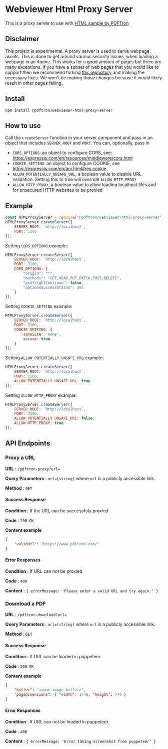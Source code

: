 # Webviewer Html Proxy Server
This is a proxy server to use with [HTML sample by PDFTron](https://github.com/PDFTron/webviewer-html-annotate-proxy)

## Disclaimer

This project is experimental. A proxy server is used to serve webpage assets. This is done to get around various security issues, when loading a webpage in an iframe. This works for a good amount of pages but there are many exceptions. If you have a subset of web pages that you would like to support then we recommend forking [this repository](https://github.com/PDFTron/webviewer-html-proxy-server) and making the necessary fixes. We won't be making those changes because it would likely result in other pages failing.

## Install

```
npm install @pdftron/webviewer-html-proxy-server
```

## How to use

Call the `createServer` function in your server component and pass in an object that includes `SERVER_ROOT` and `PORT`. You can, optionally, pass in 
- `CORS_OPTIONS`: an object to configure CORS, see: https://expressjs.com/en/resources/middleware/cors.html
- `COOKIE_SETTING`: an object to configure COOKIE, see https://expressjs.com/en/api.html#res.cookie
- `ALLOW_POTENTIALLY_UNSAFE_URL`, a boolean value to disable URL validation. Setting this to true will override `ALLOW_HTTP_PROXY`
- `ALLOW_HTTP_PROXY`, a boolean value to allow loading localhost files and for unsecured HTTP websites to be proxied


## Example
```javascript
const HTMLProxyServer = require('@pdftron/webviewer-html-proxy-server');
HTMLProxyServer.createServer({
    SERVER_ROOT: `http://localhost`,
    PORT: 3100
});
```

Setting `CORS_OPTIONS` example:

```javascript
HTMLProxyServer.createServer({
    SERVER_ROOT: `http://localhost`,
    PORT: 3100,
    CORS_OPTIONS: {
        "origin": "*",
        "methods": "GET,HEAD,PUT,PATCH,POST,DELETE",
        "preflightContinue": false,
        "optionsSuccessStatus": 204
    }
});
```

Setting `COOKIE_SETTING` example:

```javascript
HTMLProxyServer.createServer({
    SERVER_ROOT: `http://localhost`,
    PORT: 3100,
    COOKIE_SETTING: {
        sameSite: 'none',
        secure: true
    }
});
```

Setting `ALLOW_POTENTIALLY_UNSAFE_URL` example:

```javascript
HTMLProxyServer.createServer({
    SERVER_ROOT: `http://localhost`,
    PORT: 3100,
    ALLOW_POTENTIALLY_UNSAFE_URL: true
});
```

Setting `ALLOW_HTTP_PROXY` example:

```javascript
HTMLProxyServer.createServer({
    SERVER_ROOT: `http://localhost`,
    PORT: 3100,
    ALLOW_POTENTIALLY_UNSAFE_URL: false,
    ALLOW_HTTP_PROXY: true
});
```

## API Endpoints
### Proxy a URL

**URL** : `/pdftron-proxy?url=`

**Query Parameters** : `url=[string]` where `url` is a publicly accessible link.

**Method** : `GET`

#### Success Response

**Condition** : If the URL can be successfuly proxied

**Code** : `200 OK`

**Content example**

```json
{
    "validUrl": "https://www.pdftron.com/"
}
```

#### Error Responses

**Condition** : If URL can not be proxied.

**Code** : `400`

**Content** : `{ errorMessage: 'Please enter a valid URL and try again.' }`

### Download a PDF

**URL** : `/pdftron-download?url=`

**Query Parameters** : `url=[string]` where `url` is a publicly accessible link.

**Method** : `GET`

#### Success Response

**Condition** : If URL can be loaded in puppeteer.

**Code** : `200 OK`

**Content example**

```json
{
    "buffer": "<some image buffer>",
    "pageDimensions": { "width": 1440, "height": 770 }
}
```

#### Error Responses

**Condition** : If URL can not be loaded in puppeteer.

**Code** : `400`

**Content** : `{ errorMessage: 'Error taking screenshot from puppeteer' }`
